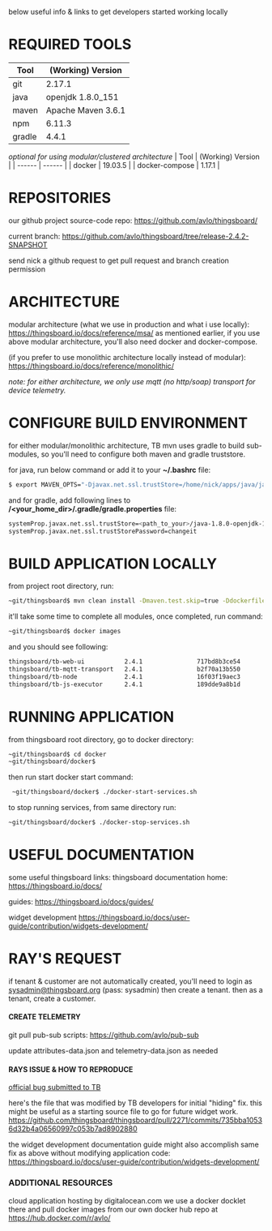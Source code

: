 below useful info & links to get developers started working locally
# REQUIRED TOOLS
| Tool | (Working) Version |
| ------ | ------ |
| git | 2.17.1 |
| java | openjdk 1.8.0_151 |
| maven | Apache Maven 3.6.1 |
| npm | 6.11.3 |
| gradle | 4.4.1 |

*optional for using modular/clustered architecture*
| Tool | (Working) Version |
| ------ | ------ |
| docker | 19.03.5 |
| docker-compose | 1.17.1 |

# REPOSITORIES
our github project source-code repo:
https://github.com/avlo/thingsboard/

current branch:
https://github.com/avlo/thingsboard/tree/release-2.4.2-SNAPSHOT

send nick a github request to get pull request and branch creation permission

# ARCHITECTURE

modular architecture (what we use in production and what i use locally):
https://thingsboard.io/docs/reference/msa/
as mentioned earlier, if you use above modular architecture, you'll also need docker and docker-compose.

(if you prefer to use monolithic architecture locally instead of modular):
	https://thingsboard.io/docs/reference/monolithic/

*note: for either architecture, we only use mqtt (no http/soap) transport for device telemetry.*
# CONFIGURE BUILD ENVIRONMENT

for either modular/monolithic architecture, TB mvn uses gradle to build sub-modules, so you'll need to configure both maven and gradle truststore.  

for java, run below command or add it to your **~/.bashrc** file:
```sh
$ export MAVEN_OPTS="-Djavax.net.ssl.trustStore=/home/nick/apps/java/java-1.8.0-openjdk-1.8.0.151-1.b12.el6_9.x86_64/jre/lib/security/cacerts"
```
and for gradle, add following lines to **/<your_home_dir>/.gradle/gradle.properties** file:
```sh
systemProp.javax.net.ssl.trustStore=<path_to_your>/java-1.8.0-openjdk-1.8.0.151-1.b12.el6_9.x86_64/jre/lib/security/cacerts
systemProp.javax.net.ssl.trustStorePassword=changeit
```
# BUILD APPLICATION LOCALLY
from project root directory, run:
```sh
~git/thingsboard$ mvn clean install -Dmaven.test.skip=true -Ddockerfile.skip=false -Dlicense.skip=true
```
it'll take some time to complete all modules, once completed, run command:
```sh
~git/thingsboard$ docker images
```
and you should see following:
```sh
thingsboard/tb-web-ui           2.4.1               717bd8b3ce54        4 days ago          188MB
thingsboard/tb-mqtt-transport   2.4.1               b2f70a13b550        13 days ago         704MB
thingsboard/tb-node             2.4.1               16f03f19aec3        13 days ago         871MB
thingsboard/tb-js-executor      2.4.1               189dde9a8b1d        13 days ago         181MB
```

# RUNNING APPLICATION
from thingsboard root directory, go to docker directory:
```sh
~git/thingsboard$ cd docker
~git/thingsboard/docker$
```

then run start docker start command:
```sh
 ~git/thingsboard/docker$ ./docker-start-services.sh 
```

to stop running services, from same directory run:
```sh
~git/thingsboard/docker$ ./docker-stop-services.sh
```

# USEFUL DOCUMENTATION

some useful thingsboard links:
thingsboard documentation home:
	https://thingsboard.io/docs/	
	
guides:
	https://thingsboard.io/docs/guides/
	
widget development
	https://thingsboard.io/docs/user-guide/contribution/widgets-development/

# RAY'S REQUEST

if tenant & customer are not automatically created, you'll need to login as sysadmin@thingsboard.org (pass: sysadmin) then create a tenant.  then as a tenant, create a customer.  

#### CREATE TELEMETRY
git pull pub-sub scripts:
	https://github.com/avlo/pub-sub

update attributes-data.json and telemetry-data.json as needed

#### RAYS ISSUE & HOW TO REPRODUCE

[official bug submitted to TB](https://github.com/thingsboard/thingsboard/issues/2268)

here's the file that was modified by TB developers for initial "hiding" fix.  this might be useful as a starting source file to go for future widget work.
	https://github.com/thingsboard/thingsboard/pull/2271/commits/735bba10536d32b4a06560997c053b7ad8902880

the widget development documentation guide might also accomplish same fix as above without modifying application code:
	https://thingsboard.io/docs/user-guide/contribution/widgets-development/
	
### ADDITIONAL RESOURCES

cloud application hosting by digitalocean.com
we use a docker docklet there and pull docker images from our own docker hub repo at https://hub.docker.com/r/avlo/
